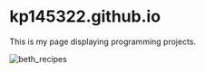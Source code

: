 # kp145322.github.io
This is my page displaying programming projects. 

![beth_recipes](https://user-images.githubusercontent.com/89242393/201500660-bad0296c-6612-4726-8342-c464709d12cc.gif)
